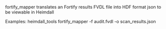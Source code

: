   fortify_mapper translates an Fortify results FVDL file into HDF format json to be viewable in Heimdall

Examples:
heimdall_tools fortify_mapper -f audit.fvdl -o scan_results.json
